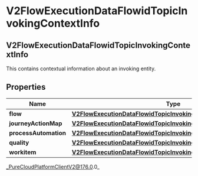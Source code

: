# V2FlowExecutionDataFlowidTopicInvokingContextInfo

## V2FlowExecutionDataFlowidTopicInvokingContextInfo
This contains contextual information about an invoking entity.

## Properties

|Name | Type | Description | Notes|
|------------ | ------------- | ------------- | -------------|
| **flow** | [**V2FlowExecutionDataFlowidTopicInvokingFlowContext**](V2FlowExecutionDataFlowidTopicInvokingFlowContext) |  | [optional] |
| **journeyActionMap** | [**V2FlowExecutionDataFlowidTopicInvokingJourneyActionMapContext**](V2FlowExecutionDataFlowidTopicInvokingJourneyActionMapContext) |  | [optional] |
| **processAutomation** | [**V2FlowExecutionDataFlowidTopicInvokingProcessAutomationContext**](V2FlowExecutionDataFlowidTopicInvokingProcessAutomationContext) |  | [optional] |
| **quality** | [**V2FlowExecutionDataFlowidTopicInvokingQualityContext**](V2FlowExecutionDataFlowidTopicInvokingQualityContext) |  | [optional] |
| **workitem** | [**V2FlowExecutionDataFlowidTopicInvokingWorkitemContext**](V2FlowExecutionDataFlowidTopicInvokingWorkitemContext) |  | [optional] |



_PureCloudPlatformClientV2@176.0.0_
